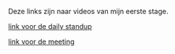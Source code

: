 Deze links zijn naar videos van mijn eerste stage.

[link voor de daily standup](https://youtu.be/k8kUmak_SeM)

[link voor de meeting](https://youtu.be/J1NEEdkNhmI)